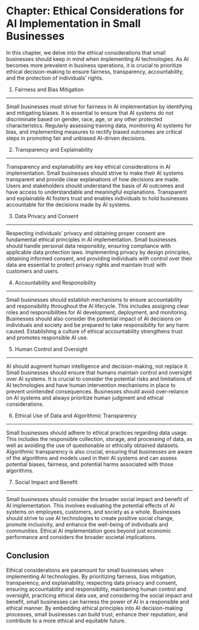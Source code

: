 Chapter: Ethical Considerations for AI Implementation in Small Businesses
=========================================================================

In this chapter, we delve into the ethical considerations that small businesses should keep in mind when implementing AI technologies. As AI becomes more prevalent in business operations, it is crucial to prioritize ethical decision-making to ensure fairness, transparency, accountability, and the protection of individuals' rights.

1. Fairness and Bias Mitigation
-------------------------------

Small businesses must strive for fairness in AI implementation by identifying and mitigating biases. It is essential to ensure that AI systems do not discriminate based on gender, race, age, or any other protected characteristics. Regularly assessing training data, monitoring AI systems for bias, and implementing measures to rectify biased outcomes are critical steps in promoting fair and unbiased AI-driven decisions.

2. Transparency and Explainability
----------------------------------

Transparency and explainability are key ethical considerations in AI implementation. Small businesses should strive to make their AI systems transparent and provide clear explanations of how decisions are made. Users and stakeholders should understand the basis of AI outcomes and have access to understandable and meaningful explanations. Transparent and explainable AI fosters trust and enables individuals to hold businesses accountable for the decisions made by AI systems.

3. Data Privacy and Consent
---------------------------

Respecting individuals' privacy and obtaining proper consent are fundamental ethical principles in AI implementation. Small businesses should handle personal data responsibly, ensuring compliance with applicable data protection laws. Implementing privacy by design principles, obtaining informed consent, and providing individuals with control over their data are essential to protect privacy rights and maintain trust with customers and users.

4. Accountability and Responsibility
------------------------------------

Small businesses should establish mechanisms to ensure accountability and responsibility throughout the AI lifecycle. This includes assigning clear roles and responsibilities for AI development, deployment, and monitoring. Businesses should also consider the potential impact of AI decisions on individuals and society and be prepared to take responsibility for any harm caused. Establishing a culture of ethical accountability strengthens trust and promotes responsible AI use.

5. Human Control and Oversight
------------------------------

AI should augment human intelligence and decision-making, not replace it. Small businesses should ensure that humans maintain control and oversight over AI systems. It is crucial to consider the potential risks and limitations of AI technologies and have human intervention mechanisms in place to prevent unintended consequences. Businesses should avoid over-reliance on AI systems and always prioritize human judgment and ethical considerations.

6. Ethical Use of Data and Algorithmic Transparency
---------------------------------------------------

Small businesses should adhere to ethical practices regarding data usage. This includes the responsible collection, storage, and processing of data, as well as avoiding the use of questionable or ethically obtained datasets. Algorithmic transparency is also crucial, ensuring that businesses are aware of the algorithms and models used in their AI systems and can assess potential biases, fairness, and potential harms associated with those algorithms.

7. Social Impact and Benefit
----------------------------

Small businesses should consider the broader social impact and benefit of AI implementation. This involves evaluating the potential effects of AI systems on employees, customers, and society as a whole. Businesses should strive to use AI technologies to create positive social change, promote inclusivity, and enhance the well-being of individuals and communities. Ethical AI implementation goes beyond just economic performance and considers the broader societal implications.

Conclusion
----------

Ethical considerations are paramount for small businesses when implementing AI technologies. By prioritizing fairness, bias mitigation, transparency, and explainability, respecting data privacy and consent, ensuring accountability and responsibility, maintaining human control and oversight, practicing ethical data use, and considering the social impact and benefit, small businesses can harness the power of AI in a responsible and ethical manner. By embedding ethical principles into AI decision-making processes, small businesses can build trust, enhance their reputation, and contribute to a more ethical and equitable future.
